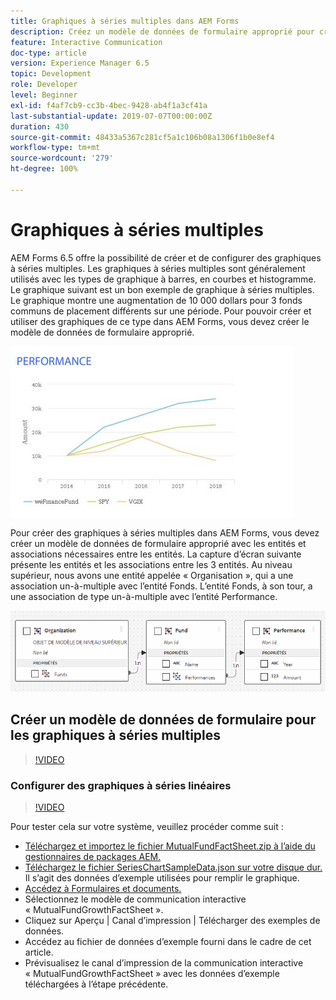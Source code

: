 ```yaml
---
title: Graphiques à séries multiples dans AEM Forms
description: Créez un modèle de données de formulaire approprié pour créer des graphiques à séries multiples dans les documents de canal papier et web.
feature: Interactive Communication
doc-type: article
version: Experience Manager 6.5
topic: Development
role: Developer
level: Beginner
exl-id: f4af7cb9-cc3b-4bec-9428-ab4f1a3cf41a
last-substantial-update: 2019-07-07T00:00:00Z
duration: 430
source-git-commit: 48433a5367c281cf5a1c106b08a1306f1b0e8ef4
workflow-type: tm+mt
source-wordcount: '279'
ht-degree: 100%

---
```


# Graphiques à séries multiples

AEM Forms 6.5 offre la possibilité de créer et de configurer des graphiques à séries multiples. Les graphiques à séries multiples sont généralement utilisés avec les types de graphique à barres, en courbes et histogramme. Le graphique suivant est un bon exemple de graphique à séries multiples. Le graphique montre une augmentation de 10 000 dollars pour 3 fonds communs de placement différents sur une période. Pour pouvoir créer et utiliser des graphiques de ce type dans AEM Forms, vous devez créer le modèle de données de formulaire approprié.

![Graphique à séries multiples.](assets/series_charts.png)

Pour créer des graphiques à séries multiples dans AEM Forms, vous devez créer un modèle de données de formulaire approprié avec les entités et associations nécessaires entre les entités. La capture d’écran suivante présente les entités et les associations entre les 3 entités. Au niveau supérieur, nous avons une entité appelée « Organisation », qui a une association un-à-multiple avec l’entité Fonds. L’entité Fonds, à son tour, a une association de type un-à-multiple avec l’entité Performance.

![Modèle de données de formulaire.](assets/form_data_model.png)

## Créer un modèle de données de formulaire pour les graphiques à séries multiples

>[!VIDEO](https://video.tv.adobe.com/v/33113?quality=12&learn=on&captions=fre_fr)

### Configurer des graphiques à séries linéaires

>[!VIDEO](https://video.tv.adobe.com/v/33116?quality=12&learn=on&captions=fre_fr)

Pour tester cela sur votre système, veuillez procéder comme suit :

* [Téléchargez et importez le fichier MutualFundFactSheet.zip à l’aide du gestionnaires de packages AEM.](assets/mutualfundfactsheet.zip)
* [Téléchargez le fichier SeriesChartSampleData.json sur votre disque dur.](assets/serieschartsampledata.json) Il s’agit des données d’exemple utilisées pour remplir le graphique.
* [Accédez à Formulaires et documents.](http://localhost:4502/aem/forms.html/content/dam/formsanddocuments)
* Sélectionnez le modèle de communication interactive « MutualFundGrowthFactSheet ».
* Cliquez sur Aperçu | Canal d’impression | Télécharger des exemples de données.
* Accédez au fichier de données d’exemple fourni dans le cadre de cet article.
* Prévisualisez le canal d’impression de la communication interactive « MutualFundGrowthFactSheet » avec les données d’exemple téléchargées à l’étape précédente.
